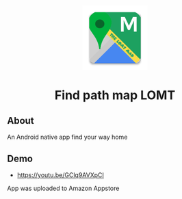 <p align="center"><img width="30%" src="images/map-web.png" alt="Oh My Zsh"></p>

<h1 align="center">Find path map LOMT</h1>
  
## About

An Android native app find your way home
  
## Demo
  
- https://youtu.be/GClq9AVXpCI

App was uploaded to Amazon Appstore
